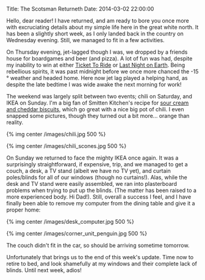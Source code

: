 Title:  The Scotsman Returneth
Date:   2014-03-02 22:00:00

Hello, dear reader! I have returned, and am ready to bore you once more with
excruciating details about my simple life here in the great white north. It
has been a slightly short week, as I only landed back in the country on
Wednesday evening. Still, we managed to fit in a few activities.

On Thursday evening, jet-lagged though I was, we dropped by a friends house for
boardgames and beer (and pizza). A lot of fun was had, despite my inability to
win at either
<a href="http://boardgamegeek.com/boardgame/14996/ticket-to-ride-europe">Ticket To Ride</a>
or
<a href="http://boardgamegeek.com/boardgame/29368/last-night-on-earth-the-zombie-game">Last Night on Earth</a>.
Being rebellious spirits, it was past midnight before we once more chanced the
-15 &deg; weather and headed home. Here now jet lag played a helping hand, as
despite the late bedtime I was wide awake the next morning for work!

The weekend was largely split between two events; chili on Saturday, and IKEA
on Sunday. I'm a big fan of Smitten Kitchen's recipe for
<a href="http://smittenkitchen.com/blog/2010/09/beef-chili-sour-cream-and-cheddar-biscuits/">sour cream and cheddar biscuits</a>,
which go great with a nice big pot of chili. I even snapped some pictures,
though they turned out a bit more... orange than reality.

{% img center /images/chili.jpg 500 %}

{% img center /images/chili_scones.jpg 500 %}

On Sunday we returned to face the mighty IKEA once again. It was a
surprisingly straightforward, if expensive, trip, and we managed to get a
couch, a desk, a TV stand (albeit we have no TV yet), and curtain
poles/blinds for all of our windows (though no curtains!). Alas, while the
desk and TV stand were easily assembled, we ran into plasterboard problems
when trying to put up the blinds. (The matter has been raised to a more
experienced body. Hi Dad!). Still, overall a success I feel, and I have finally
been able to remove my computer from the dining table and give it a proper
home:

{% img center /images/desk_computer.jpg 500 %}

{% img center /images/corner_unit_penguin.jpg 500 %}

The couch didn't fit in the car, so should be arriving sometime tomorrow.

Unfortunately that brings us to the end of this week's update. Time now to
retire to bed, and look shamefully at my windows and their complete lack of
blinds. Until next week, adios!
